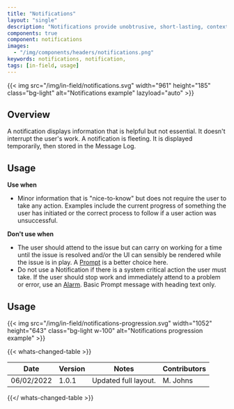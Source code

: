 ```yaml
---
title: "Notifications"
layout: "single"
description: "Notifications provide unobtrusive, short-lasting, contextual feedback to the user."
components: true
component: notifications
images:
  - "/img/components/headers/notifications.png"
keywords: notifications, notification,
tags: [in-field, usage]
---
```


{{< img src="/img/in-field/notifications.svg" width="961" height="185" class="bg-light" alt="Notifications example" lazyload="auto" >}}

## Overview

A notification displays information that is helpful but not essential. It doesn't interrupt the user's work. A notification is fleeting. It is displayed temporarily, then stored in the Message Log.

## Usage

**Use when**

- Minor information that is "nice-to-know" but does not require the user to take any action. Examples include the current progress of something the user has initiated or the correct process to follow if a user action was unsuccessful.

**Don't use when**

- The user should attend to the issue but can carry on working for a time until the issue is resolved and/or the UI can sensibly be rendered while the issue is in play. A [Prompt](/components/in-field/prompt/) is a better choice here.
- Do not use a Notification if there is a system critical action the user must take. If the user should stop work and immediately attend to a problem or error, use an [Alarm](/components/in-field/alarms/). Basic Prompt message with heading text only.

## Usage

{{< img src="/img/in-field/notifications-progression.svg" width="1052" height="643" class="bg-light w-100" alt="Notifications progression example" >}}

{{< whats-changed-table >}}

| Date       | Version | Notes                | Contributors |
| ---------- | ------- | -------------------- | ------------ |
| 06/02/2022 | 1.0.1   | Updated full layout. | M. Johns     |

{{</ whats-changed-table >}}
